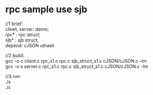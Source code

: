 # rpc sample use sjb

//1 brief:  
clinet, server: demo;  
rpc* :  rpc struct;  
sjb* :  sjb struct;  
depend: cJSON uthash  

//2  build:  
gcc -o c client.c rpc_s1.c rpc.c  sjb_struct_s1.c cJSON/cJSON.c  -lm  
gcc -o s server.c rpc_s1.c rpc.c  sjb_struct_s1.c cJSON/cJSON.c  -lm  

//3  run:   
./s  
./c  

